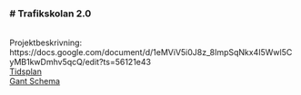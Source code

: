 <H3># Trafikskolan 2.0</H3> </br>
Projektbeskrivning: https://docs.google.com/document/d/1eMViV5i0J8z_8ImpSqNkx4I5Wwl5CyMB1kwDmhv5qcQ/edit?ts=56121e43 <br>
<a href="https://docs.google.com/spreadsheets/d/1QIf6az3Twf4DYMvEhuuLyjTHcaK7fIGzKNA4_NTDOIs/edit#gid=0">Tidsplan</a> <br>
<a href="https://docs.google.com/spreadsheets/d/1lISgwMOCs1J_DcptijBQ-Ns-wX0m3Me3SlhR_S7VKd0/edit#gid=0">Gant Schema<a> <br>
